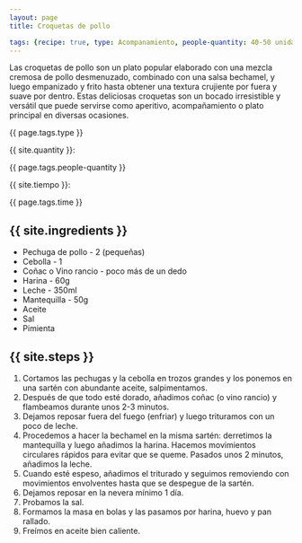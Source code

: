 ```yaml
---
layout: page
title: Croquetas de pollo

tags: {recipe: true, type: Acompanamiento, people-quantity: 40-50 unidades, time: 1h + 1 día de reposo, punctuation: 5}
---
```


<p class="recipe-description">Las croquetas de pollo son un plato popular elaborado con una mezcla cremosa de pollo desmenuzado, combinado con una salsa bechamel, y luego empanizado y frito hasta obtener una textura crujiente por fuera y suave por dentro. Estas deliciosas croquetas son un bocado irresistible y versátil que puede servirse como aperitivo, acompañamiento o plato principal en diversas ocasiones.</p>

<div class="recipe-information">
  <div><p class="{{ page.tags.type }}">{{ page.tags.type }}</p></div>
  <div><p>{{ site.quantity }}:</p> {{ page.tags.people-quantity }}</div>
  <div><p>{{ site.tiempo }}:</p> {{ page.tags.time }}</div>
</div>

## {{ site.ingredients }}

  *   Pechuga de pollo - 2 (pequeñas)
  *   Cebolla - 1
  *   Coñac o Vino rancio - poco más de un dedo
  *   Harina - 60g
  *   Leche - 350ml
  *   Mantequilla - 50g
  *   Aceite
  *   Sal
  *   Pimienta

## {{ site.steps }}

1. Cortamos las pechugas y la cebolla en trozos grandes y los ponemos en una sartén con abundante aceite, salpimentamos.
2. Después de que todo esté dorado, añadimos coñac (o vino rancio) y flambeamos durante unos 2-3 minutos.
3. Dejamos reposar fuera del fuego (enfriar) y luego trituramos con un poco de leche.
4. Procedemos a hacer la bechamel en la misma sartén: derretimos la mantequilla y luego añadimos la harina. Hacemos movimientos circulares rápidos para evitar que se queme. Pasados unos 2 minutos, añadimos la leche.
5. Cuando esté espeso, añadimos el triturado y seguimos removiendo con movimientos envolventes hasta que se despegue de la sartén.
6. Dejamos reposar en la nevera mínimo 1 día.
7. Probamos la sal.
8. Formamos la masa en bolas y las pasamos por harina, huevo y pan rallado.
9. Freímos en aceite bien caliente.